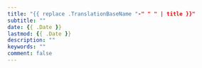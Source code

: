 ```yaml
---
title: "{{ replace .TranslationBaseName "-" " " | title }}"
subtitle: ""
date: {{ .Date }}
lastmod: {{ .Date }}
description: ""
keywords: ""
comment: false
---
```

